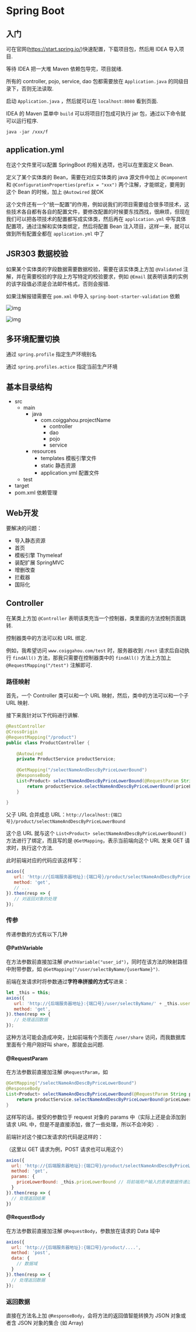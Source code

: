 # Spring Boot

## 入门

可在官网(https://start.spring.io/)快速配置，下载项目包，然后用 IDEA 导入项目.

等待 IDEA 把一大堆 Maven 依赖包导完，项目就绪.

所有的 controller, pojo, service, dao 包都需要放在 `Application.java` 的同级目录下，否则无法读取.

启动 `Application.java` ，然后就可以在 `localhost:8080` 看到页面.

IDEA 的 Maven 菜单中 `build` 可以将项目打包成可执行 jar 包，通过以下命令就可以运行程序.

```shell
java -jar /xxx/f
```

## application.yml

在这个文件里可以配置 SpringBoot 的相关选项，也可以在里面定义 Bean.

定义了某个实体类的 Bean，需要在对应实体类的 java 源文件中加上 `@Component` 和 `@ConfigurationProperties(prefix = "xxx")` 两个注解，才能绑定，要用到这个 Bean 的时候，加上 `@Autowired` 就OK

这个文件还有一个“统一配置”的作用，例如说我们的项目需要组合很多项技术，这些技术各自都有各自的配置文件，要修改配置的时候要东找西找，很麻烦，但现在我们可以把各项技术的配置都写成实体类，然后再在 `application.yml` 中写具体配置项，通过注解和实体类绑定，然后将配置 Bean 注入项目，这样一来，就可以做到所有配置全都在 `application.yml` 中了

## JSR303 数据校验

如果某个实体类的字段数据需要数据校验，需要在该实体类上方加 `@Validated` 注解，并在需要校验的字段上方写特定的校验要求，例如 `@Email` 就表明该类的实例的该字段值必须是合法邮件格式，否则会报错.

如果注解报错需要在 `pom.xml` 中导入 `spring-boot-starter-validation` 依赖

![img](img/3145530-8ae74d19e6c65b4c)

![img](img/3145530-10035c6af8e90a7c)

## 多环境配置切换

通过 `spring.profile` 指定生产环境别名

通过 `spring.profiles.actice` 指定当前生产环境

## 基本目录结构

+ src
  + main
    + java
      + com.coiggahou.projectName
        + controller
        + dao
        + pojo
        + service
    + resources
      + templates 模板引擎文件
      + static 静态资源
      + application.yml 配置文件
  + test
+ target
+ pom.xml 依赖管理

## Web开发

要解决的问题：

+ 导入静态资源
+ 首页
+ 模板引擎 Thymeleaf
+ 装配扩展 SpringMVC
+ 增删改查
+ 拦截器
+ 国际化

## Controller

在某类上方加 `@Controller` 表明该类充当一个控制器，类里面的方法控制页面跳转.

控制器类中的方法可以和 URL 绑定.

例如，我希望访问 `www.coiggahou.com/test` 时，服务器收到 `/test` 请求后自动执行 `findAll()` 方法，那我只需要在控制器类中的 `findAll()` 方法上方加上 `@RequestMapping("/test")` 注解即可.

### 路径映射

首先，一个 Controller 类可以和一个 URL 映射，然后，类中的方法可以和一个子 URL 映射.

接下来我针对以下代码进行讲解.

```java
@RestController
@CrossOrigin
@RequestMapping("/product")
public class ProductController {
    
    @Autowired
    private ProductService productService;
    
    @GetMapping("/selectNameAndDescByPriceLowerBound")
    @ResponseBody
    List<Product> selectNameAndDescByPriceLowerBound(@RequestParam String priceLowerBound) {
        return productService.selectNameAndDescByPriceLowerBound(priceLowerBound);
    }
    
}
```

父子 URL 合并成总 URL：`http://localhost:{端口号}/product/selectNameAndDescByPriceLowerBound`

这个总 URL 就与这个 `List<Product> selectNameAndDescByPriceLowerBound()` 方法进行了绑定，而且写的是 `@GetMapping`，表示当前端向这个 URL 发来 GET 请求时，执行这个方法.

此时前端对应的代码应该这样写：

```javascript
axios({
   url: 'http://{后端服务器地址}:{端口号}/product/selectNameAndDescByPriceLowerBound',
   method: 'get',
   // ...
}).then(resp => {
   // 对返回对象的处理
});
```

### 传参

传递参数的方式有以下几种

#### @PathVariable

在方法参数前直接加注解 `@PathVariable("user_id")`，同时在该方法的映射路径中附带参数，如 `@GetMapping("/user/selectByName/{userName}")`.

前端在发请求时将参数通过**字符串拼接的方式**写进来：

```javascript
let _this = this;
axios({
   url: 'http://{后端服务器地址}:{端口号}/user/selectByName/' + _this.userName + '',
   method: 'get',
}).then(resp => {
   // 处理返回数据
});
```

这种方法可能会造成冲突，比如前端有个页面在 `/user/share` 访问，而我数据库里面有个用户刚好叫 share，那就会出问题.

#### @RequestParam

在方法参数前直接加注解 `@RequestParam`，如

```java
@GetMapping("/selectNameAndDescByPriceLowerBound")
@ResponseBody
List<Product> selectNameAndDescByPriceLowerBound(@RequestParam String priceLowerBound) {
    return productService.selectNameAndDescByPriceLowerBound(priceLowerBound);
}
```

这样写的话，接受的参数位于 request 对象的 params 中（实际上还是会添加到请求 URL 中，但是不是直接添加，做了一些处理，所以不会冲突）.

前端针对这个接口发请求的代码是这样的：

（这里以 GET 请求为例，POST 请求也可以用这个）

```javascript
axios({
  url: 'http://{后端服务器地址}:{端口号}/product/selectNameAndDescByPriceLowerBound',
  method: 'get',
  params: {
    priceLowerBound: _this.priceLowerBound // 将前端用户输入的表单数据传递过来
  }
}).then(resp => {
  // 处理返回结果
})
```

#### @RequestBody

在方法参数前直接加注解 `@RequestBody`，参数放在请求的 Data 域中

```javascript
axios({
  url: 'http://{后端服务器地址}:{端口号}/product/....',
  method: 'post',
  data: {
    // 数据域
  }
}).then(resp => {
  // 处理返回数据
});
```

### 返回数据

直接在方法名上加 `@ResponseBody`，会将方法的返回值智能转换为 JSON 对象或者含 JSON 对象的集合 (如 Array)

